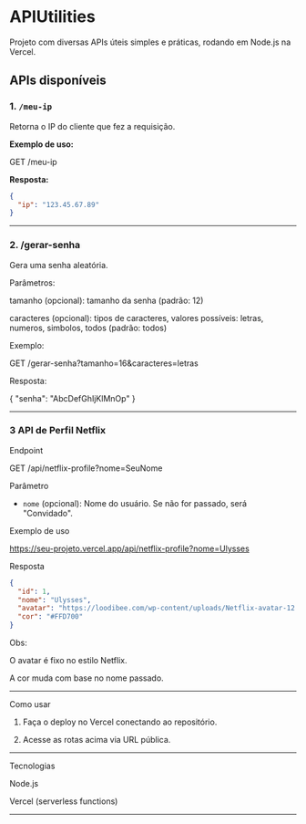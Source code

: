 # APIUtilities

Projeto com diversas APIs úteis simples e práticas, rodando em Node.js na Vercel.

## APIs disponíveis

### 1. `/meu-ip`  
Retorna o IP do cliente que fez a requisição.

**Exemplo de uso:**

GET /meu-ip

**Resposta:**  
```json
{
  "ip": "123.45.67.89"
}
```

---

### 2. /gerar-senha

Gera uma senha aleatória.

Parâmetros:

tamanho (opcional): tamanho da senha (padrão: 12)

caracteres (opcional): tipos de caracteres, valores possíveis: letras, numeros, simbolos, todos (padrão: todos)


Exemplo:

GET /gerar-senha?tamanho=16&caracteres=letras

Resposta:

{
  "senha": "AbcDefGhIjKlMnOp"
}


---

### 3 API de Perfil Netflix

 Endpoint

GET /api/netflix-profile?nome=SeuNome

 Parâmetro

- `nome` (opcional): Nome do usuário. Se não for passado, será "Convidado".

 Exemplo de uso

https://seu-projeto.vercel.app/api/netflix-profile?nome=Ulysses

 Resposta

```json
{
  "id": 1,
  "nome": "Ulysses",
  "avatar": "https://loodibee.com/wp-content/uploads/Netflix-avatar-12.png",
  "cor": "#FFD700"
}
```

Obs:

O avatar é fixo no estilo Netflix.

A cor muda com base no nome passado.

---

Como usar

1. Faça o deploy no Vercel conectando ao repositório.


2. Acesse as rotas acima via URL pública.




---

Tecnologias

Node.js

Vercel (serverless functions)

---
